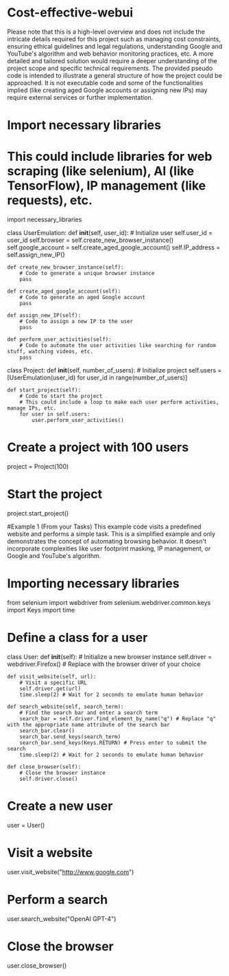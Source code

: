 # Cost-effective-webui
Please note that this is a high-level overview and does not include the intricate details required for this project such as managing cost constraints, 
ensuring ethical guidelines and legal regulations, understanding Google and YouTube's algorithm and web behavior monitoring practices, etc.
A more detailed and tailored solution would require a deeper understanding of the project scope and specific technical requirements. 
The provided pseudo code is intended to illustrate a general structure of how the project could be approached. 
It is not executable code and some of the functionalities implied (like creating aged Google accounts or assigning new IPs) may require external services or further implementation.

# Import necessary libraries
# This could include libraries for web scraping (like selenium), AI (like TensorFlow), IP management (like requests), etc.

import necessary_libraries

class UserEmulation:
    def __init__(self, user_id):
        # Initialize user
        self.user_id = user_id
        self.browser = self.create_new_browser_instance()
        self.google_account = self.create_aged_google_account()
        self.IP_address = self.assign_new_IP()

    def create_new_browser_instance(self):
        # Code to generate a unique browser instance
        pass

    def create_aged_google_account(self):
        # Code to generate an aged Google account
        pass

    def assign_new_IP(self):
        # Code to assign a new IP to the user
        pass

    def perform_user_activities(self):
        # Code to automate the user activities like searching for random stuff, watching videos, etc.
        pass

class Project:
    def __init__(self, number_of_users):
        # Initialize project
        self.users = [UserEmulation(user_id) for user_id in range(number_of_users)]

    def start_project(self):
        # Code to start the project
        # This could include a loop to make each user perform activities, manage IPs, etc.
        for user in self.users:
            user.perform_user_activities()

# Create a project with 100 users
project = Project(100)
# Start the project
project.start_project()

#Example 1 (From your Tasks)
This example code visits a predefined website and performs a simple task. 
This is a simplified example and only demonstrates the concept of automating browsing behavior. 
It doesn't incorporate complexities like user footprint masking, IP management, or Google and YouTube's algorithm.

# Importing necessary libraries
from selenium import webdriver
from selenium.webdriver.common.keys import Keys
import time

# Define a class for a user
class User:
    def __init__(self):
        # Initialize a new browser instance
        self.driver = webdriver.Firefox() # Replace with the browser driver of your choice

    def visit_website(self, url):
        # Visit a specific URL
        self.driver.get(url)
        time.sleep(2) # Wait for 2 seconds to emulate human behavior

    def search_website(self, search_term):
        # Find the search bar and enter a search term
        search_bar = self.driver.find_element_by_name("q") # Replace "q" with the appropriate name attribute of the search bar
        search_bar.clear()
        search_bar.send_keys(search_term)
        search_bar.send_keys(Keys.RETURN) # Press enter to submit the search
        time.sleep(2) # Wait for 2 seconds to emulate human behavior

    def close_browser(self):
        # Close the browser instance
        self.driver.close()

# Create a new user
user = User()

# Visit a website
user.visit_website("http://www.google.com")

# Perform a search
user.search_website("OpenAI GPT-4")

# Close the browser
user.close_browser()

